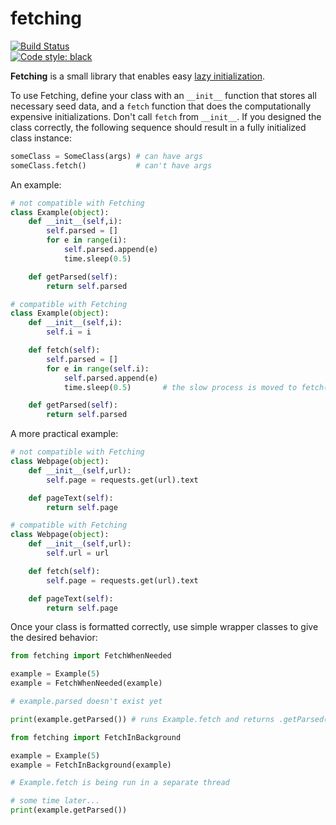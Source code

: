 # fetching

[![Build Status](https://travis-ci.org/coreygirard/fetching.svg?branch=master)](https://travis-ci.org/coreygirard/fetching) <br>
[![Code style: black](https://img.shields.io/badge/code%20style-black-000000.svg)](https://github.com/ambv/black)

**Fetching** is a small library that enables easy [lazy initialization](https://en.wikipedia.org/wiki/Lazy_initialization).

To use Fetching, define your class with an `__init__` function that stores all necessary seed data, and a `fetch` function that does the computationally expensive initializations. Don't call `fetch` from `__init__`. If you designed the class correctly, the following sequence should result in a fully initialized class instance:

```python
someClass = SomeClass(args) # can have args
someClass.fetch()           # can't have args
```

An example:

```python
# not compatible with Fetching
class Example(object):
    def __init__(self,i):
        self.parsed = []
        for e in range(i):
            self.parsed.append(e)
            time.sleep(0.5)

    def getParsed(self):
        return self.parsed
```

```python
# compatible with Fetching
class Example(object):
    def __init__(self,i):
        self.i = i

    def fetch(self):
        self.parsed = []
        for e in range(self.i):
            self.parsed.append(e)
            time.sleep(0.5)       # the slow process is moved to fetch()

    def getParsed(self):
        return self.parsed
```

A more practical example:

```python
# not compatible with Fetching
class Webpage(object):
    def __init__(self,url):
        self.page = requests.get(url).text

    def pageText(self):
        return self.page
```

```python
# compatible with Fetching
class Webpage(object):
    def __init__(self,url):
        self.url = url

    def fetch(self):
        self.page = requests.get(url).text

    def pageText(self):
        return self.page
```

Once your class is formatted correctly, use simple wrapper classes to give the desired behavior:

```python
from fetching import FetchWhenNeeded

example = Example(5)
example = FetchWhenNeeded(example)

# example.parsed doesn't exist yet

print(example.getParsed()) # runs Example.fetch and returns .getParsed()

```

```python
from fetching import FetchInBackground

example = Example(5)
example = FetchInBackground(example)

# Example.fetch is being run in a separate thread

# some time later...
print(example.getParsed())

```
